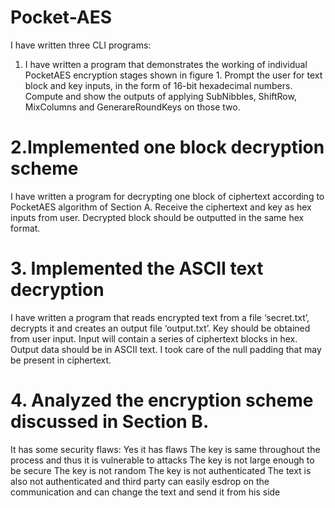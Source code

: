 # Pocket-AES
I have written three CLI programs:
1. I have written a program that demonstrates the working of individual PocketAES encryption stages
shown in figure 1. Prompt the user for text block and key inputs, in the form of 16-bit
hexadecimal numbers. Compute and show the outputs of applying SubNibbles, ShiftRow,
MixColumns and GenerareRoundKeys on those two. 

# 2.Implemented one block decryption scheme 
 I have written a program for decrypting one block of ciphertext according to PocketAES algorithm of Section A. Receive the ciphertext and key as hex inputs from user. Decrypted block should be outputted in the same hex format.
# 3. Implemented the ASCII text decryption 
 I have written a program that
reads encrypted text from a file ‘secret.txt’, decrypts it and creates an output file ‘output.txt’.
Key should be obtained from user input. Input will contain a series of ciphertext blocks in
hex. Output data should be in ASCII text. I took care of the null
padding that may be present in ciphertext.
# 4. Analyzed the encryption scheme discussed in Section B. 
It has some security flaws:
Yes it has flaws 
 The key is same throughout the process and thus it is vulnerable to attacks
 The key is not large enough to be secure
 The key is not random
 The key is not authenticated
 The text is also not authenticated and third party can easily esdrop on the communication 
 and can change the text and send it from his side
